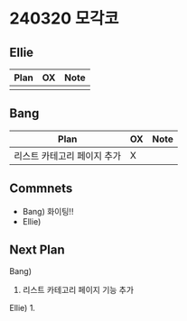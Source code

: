 # 240320 모각코

## Ellie

| Plan 	| OX 	| Note 	|
|------	|----	|------	|
|  |    |      	|


## Bang

| Plan 	| OX 	| Note 	|
|------	|----	|------	|
| 리스트 카테고리 페이지 추가  |  X  |      |


## Commnets

 - Bang)  화이팅!!
 - Ellie) 
 
## Next Plan
 Bang)
 1.  리스트 카테고리 페이지 기능 추가
 
 Ellie)
 1. 
